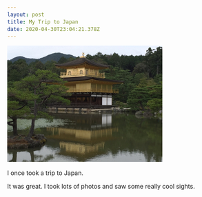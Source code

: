 ```yaml
---
layout: post
title: My Trip to Japan
date: 2020-04-30T23:04:21.378Z
---
```

![Golden Temple](/assets/uploads/golden_temple_small.jpg)
<!--more-->

I once took a trip to Japan.

It was great. I took lots of photos and saw some really cool sights.